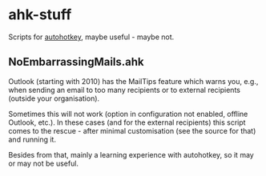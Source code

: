 # ahk-stuff
Scripts for [autohotkey](https://www.autohotkey.com/), maybe useful - maybe not.

## NoEmbarrassingMails.ahk

Outlook (starting with 2010) has the MailTips feature which warns you, e.g., when sending an email to too many recipients or to external recipients (outside your organisation).

Sometimes this will not work (option in configuration not enabled, offline Outlook, etc.). In these cases (and for the external recipients) this script comes to the rescue - after minimal customisation (see the source for that) and running it.

Besides from that, mainly a learning experience with autohotkey, so it may or may not be useful.

